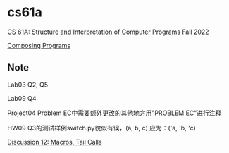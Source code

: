 # cs61a

[CS 61A: Structure and Interpretation of Computer Programs Fall 2022](https://inst.eecs.berkeley.edu/~cs61a/fa22/)

[Composing Programs](https://www.composingprograms.com/)

## Note

Lab03 Q2, Q5

Lab09 Q4

Project04 Problem EC中需要额外更改的其他地方用"PROBLEM EC"进行注释

HW09 Q3的测试样例switch.py貌似有误，(a, b, c) 应为：('a, 'b, 'c)

[Discussion 12: Macros, Tail Calls](https://inst.eecs.berkeley.edu/~cs61a/fa22/disc/disc12/)
